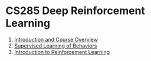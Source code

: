 # CS285 Deep Reinforcement Learning
1. [Introduction and Course Overview](./Introduction%20and%20Course%20Overview/index.md)
2. [Supervised Learning of Behaviors](./Supervised%20Learning%20of%20Behaviors/index.md)
3. [Introduction to Reinforcement Learning](./Introduction%20to%20Reinforcement%20Learning/index.md)
